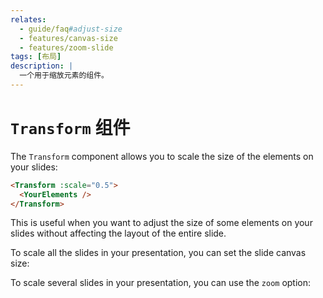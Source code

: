 ```yaml
---
relates:
  - guide/faq#adjust-size
  - features/canvas-size
  - features/zoom-slide
tags: [布局]
description: |
  一个用于缩放元素的组件。
---
```


# `Transform` 组件

The `Transform` component allows you to scale the size of the elements on your slides:

```md
<Transform :scale="0.5">
  <YourElements />
</Transform>
```

This is useful when you want to adjust the size of some elements on your slides without affecting the layout of the entire slide.

To scale all the slides in your presentation, you can set the slide canvas size:

<LinkCard link="features/canvas-size" />

To scale several slides in your presentation, you can use the `zoom` option:

<LinkCard link="features/zoom-slide" />
